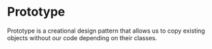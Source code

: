 # Prototype
Prototype is a creational design pattern that allows us to copy existing objects without our code depending on their classes.
